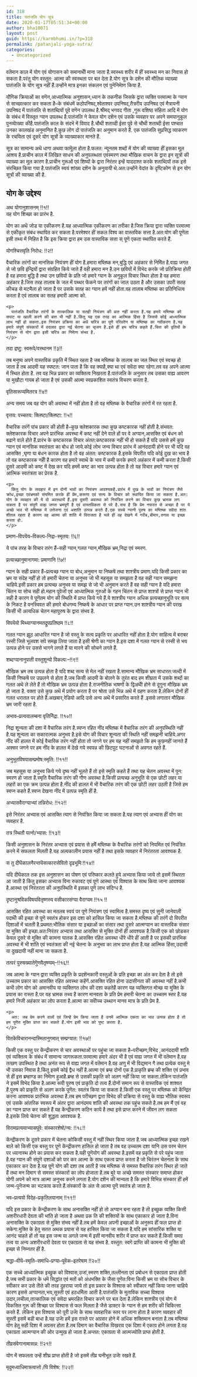 ```yaml
---
id: 318
title: पातंजलि योग सूत्र
date: 2020-01-17T05:51:34+00:00
author: bha10071
layout: post
guid: https://karmbhumi.in/?p=318
permalink: /patanjali-yoga-sutra/
categories:
  - Uncategorized
---
```

वतॆमान काल में योग एवं योगासन को समानाथीॆ माना जाता है.स्वस्थ्य शरीर में हीं स्वस्थ्य मन का निवास हो सकता है.परंतु योग वस्तुत: आत्मा की स्वस्थता पर बल देता है.योग सूत्र के दशॆन की मौलिक व्याख्या पातंजलि के योग सूत्र नहीं हैं.उन्होंने मात्र इनका संकलन एवं पुनॆनिमाॆण किया है.

यौगिक क्रियाओं का वणॆन,आध्यात्मिक अनुशासन,ध्यान के तकनीक जिसके द्वारा व्यक्ति परमात्मा के ग्यान से साच्छात्कार कर सकता है&#8211;के संबंधमें कठोपनिषद,श्वेताश्वर उपनिषद,तैत्ररीय उपनिषद एवं मैत्रायनी उपनिषद में पातंजलि से शताब्दियों पूवॆ वणॆन उपलब्ध है.श्रीमद् भगवद गीता ,गुरू वशिष्ठ संहिता आदि में योग के संबंध में विस्तृत ग्यान उपलब्ध है.पातंजलि ने केवल योग दशॆन एवं उसके व्यवहार पर अपने समयानुकूल पुनव्यॆाख्या कीहै.पातंजलि काल के संदभॆ में विवाद है.चौथी शताव्दी ईसा पूवॆ से चौथी शताब्दी ईसा पश्चात उनका कालखंड अनुमानित है.कुछ लोग दो पातंजलि का अनुमान करते हैं. एक पातंजलि सुप्रसिद्ध व्याकरण के रचयिता एवं दूसरे योग सूत्रों के व्याख्याकार मानते हैं.

सूत्र का सामान्य अथॆ धागा अथवा फामूॆला होता है.फलत: न्यूनतम शब्दों में योग की व्याख्या हीं इसका मूल आशय है.प्राचीन काल में लिखित साधन की अनुपलब्धता एवंस्मरण तथा मौखिक वाचन के द्वारा इन सूत्रों की व्याख्या का मूल कारण है.प्राचीन गुरूओं एवं शिष्यों के द्वारा निरंतर इन्हें याददाश्त करके शताब्दियों तक इसे संरच्छित किया गया है.पातंजलि स्वयं शांख्य दशॆन के अनुयायी थे.अत:उन्होंने वेदांत के दृष्टिकोण से इन योग सूत्रों की व्याख्या की है.

## योग के उद्देश्य

<div class="doha">
  <div class="hindi original">
    <p>
      अथ योगानुशासनम् !!१!!<br /> यह योग शिच्छा का प्रारंभ है.
    </p>
  </div>
  
  <div class="hindi">
    <p>
      योग का अथॆ जोड या एकीकरण है.यह आध्यात्मिक एकीकरण का तरीका है.जिस क्रिया द्वारा व्यक्ति परमात्मा से एकीकृत संबंध स्थापित कर सकता है.परमेश्वर हीं सकल विश्व का वास्तविक सत्ता है.अत:योग की पूणॆता इसी तथ्य में निहित है कि इस क्रिया द्वारा हम उस वास्तविक सत्ता स् पूणॆ एकता स्थापित करते हैं.
    </p>
  </div>
</div>

<div class="doha">
  <div class="hindi original">
    <p>
      योगश्चित्तवृति निरोध: !!२!!
    </p>
  </div>
  
  <div class="hindi">
    <p>
      वैचारिक तरंगों का मानसिक नियंत्रण हीं योग है.हमारा मष्तिष्क मन,बुद्धि एवं अहंकार से निमिॆत है.वाह्य जगत से जो छवि इंन्द्रियों द्वारा संग्रहित किये जाते हैं वही हमारा मन है.उन छवियों में विभेद करके जो प्रतिक्रिया होती है वह हमारा बुद्धि है तथा उन छवियों के प्रति जो हमारे ग्यान के अनुकूल विचार स्थिर होता है वह हमारा अहंकार है.जिस तरह तालाब के जल में पथ्थर फेंकने पर तरंगों का जाल उठता है और उसका उपरी सतह कीचड से मटमैला हो जाता है पर उसके सतह का ग्यान हमें नहीं होता.वह तालाब मष्तिष्क का प्रतिनिधित्व करता है एवं तालाब का सतह हमारी आत्मा को.
    </p>
    
    <p>
      पातंजलि वैचारिक तरंगों के तात्कालिक या सतही नियंत्रण की बात नहीं करता है.यह हमारे मष्तिष्क को सपाट या खाली करने की बात भी नहीं है.किंतु यह एक तरह का आत्मिक हिंसा है जिससे कोई आध्यात्मिक लाभ नहीं हो सकता.इस नियंत्रण प्रक्रिया का अथॆ चरित्र का पूणॆ परिवतॆन या मष्तिष्क का नवीकरण है.यह हमारे संपूणॆ संस्कारों में वदलाव द्वारा नई चेतना का सृजन है.इसे हीं हम चरित्र कहते हैं.चित्त की वृतियों के नियंत्रण से योग द्वारा इसी चरित्र का निमाॆण संभव है.
    </p>
  </div>
</div>

<div class="doha">
  <div class="hindi original">
    <p>
      तदा द्रष्टु: स्वरूपे/वस्थानम !!३!!
    </p>
  </div>
  
  <div class="hindi">
    <p>
      तब मनुष्य अपने वास्तविक प्रकृति में स्थित रहता है जब मष्तिष्क के तालाब का जल स्थिर एवं स्वच्छ हो जाता है तब आदमी यह स्पष्टत: जान पाता है कि वह क्याहै,क्या था एवं सवॆदा क्या रहेगा.तव वह अपने आत्मा में स्थित होता है. तव वह भिन्न प्रकार का व्यक्तित्व निखरता है.पातंजलि के अनुसार तब उसका वाह्य आवरण या मुखौटा गायब हो जाता है एवं उसकी आत्मा स्वप्रकाशित स्वतंत्र विचरण करता है.
    </p>
  </div>
</div>

<div class="doha">
  <div class="hindi original">
    <p>
      वृतिसारूप्यमितरत्र !!४!!
    </p>
  </div>
  
  <div class="hindi">
    <p>
      अन्य समय जब वह योग की अवस्था में नहीं होता है तो वह मष्तिष्क के वैचारिक तरंगों में रत रहता है.
    </p>
  </div>
</div>

<div class="doha">
  <div class="hindi original">
    <p>
      वृत्तय: पच्चतय: क्लिष्टा/क्लिष्टा: !!५!!
    </p>
  </div>
  
  <div class="hindi">
    <p>
      वैचारिक तरंगें पांच प्रकार की होती है&#8211;कुछ क्लेशकारक तथा कुछ कष्टकारक नहीं होती है.संभवत: क्लेशकारक विचार अपने प्रारंभिक अवस्था में कष्ट नहीं देने वाले हों पर वे अग्यान,आसक्ति एवं बंधन को बढाने वाले होते हैं.प्रारंभ के कष्टकारक विचार अंतत:कष्टकारक नहीं भी हो सकते हैं यदि उससे हमें कुछ ग्यान एवं मानसिक स्वतंत्रता का बोध हो जाये.कोई लोभ जन्य विचार प्रारंभ में आनंददायी होने पर भी यदि वह आसक्ति ,घृणा या बंधन कारक होता है तो वह अंतत: कष्टकारक है.इसके विपरीत यदि कोई दुख का भाव है तो वह कष्टकारक नहीॆ है कारण वह हमारे स्वाथॆ के भाव में कमी करके हमारे अहंकार में कमी करता है.किसी दूसरे आदमी को कष्ट में देख कर यदि हममें कष्ट का भाव उत्पन्न होता है तो यह विचार हमारे ग्यान एवं आत्मिक स्वतंत्रता का प्रेरक है.
    </p>
    
    <p>
      किंतु योग के व्यवहार में इन दोनों भावों का नियंत्रण आवश्यकहै.प्रारंभ में दुख के भावों का नियंत्रण जैसे क्रोध,इच्छा एवंभ्रमको संयमित करके हीं प्रेंम,करूणा एवं सत्य के विचार को स्थापित किया जा सकता है.अत: योग के व्यवहार की ये दो अवस्थायें हैं.इस दूसरी अवस्था को नियंत्रित करने का विचार कुछ भ्रामक लग सकता है पर संपूणॆ वाह्य जगत भ्रमपूणॆ है एवं वास्तविकता से परे है.सच है कि प्रेम नफरत से अच्छा है पर ये अच्छे भाव भी मष्तिष्क में उत्तेजना एवं अशांति उत्पन्न करते हैं.एक सच्चे ग्यानी पुरुष का मष्तिष्क सवॆदा शांत शीतल रहता है कारण वह आत्मा की शांति में विराजता है भले हीं वह देखने में गरीब,बीमार,तनाव या इच्छा करता हो.
    </p>
  </div>
</div>

<div class="doha">
  <div class="hindi original">
    <p>
      प्रमाण&#8211;विपयॆय&#8211;विकल्प-निद्रा-स्मृतय: !!६!!
    </p>
  </div>
  
  <div class="hindi">
    <p>
      ये पांच तरह के विचार तरंग हैं&#8211;सही ग्यान,गलत ग्यान,मौखिक भ्रम,निद्रा एवं स्मरण.
    </p>
  </div>
</div>

<div class="doha">
  <div class="hindi original">
    <p>
      प्रत्याच्छानुमानागमा: प्रमाणानि !!७!!
    </p>
  </div>
  
  <div class="hindi">
    <p>
      ग्यान के सही प्रकार हैं&#8211;प्रत्यच्छ ग्यान या बोध,अनुमान या निष्कषॆ तथा शाश्त्रीय प्रमाण.यदि किसी प्रकार का भ्रम या संदेह नहीं हो तो हमारी चेतना या अनुभव जो भी महसूस या समझता है वह सही ग्यान समझना चाहिये.इसी प्रकार हम प्रत्यच्छ अनुभव या समझ से जो भी अनुमान करते हैं वह सही ग्यान है यदि हमारा चिंतन या सोच सही हो.महान पूवॆजों एवं आध्यात्मिक गुरुओं के गहन चिंतन से प्राप्त शाश्त्रों से प्राप्त ग्यान भी सही है कारण वे पूणॆतम योग की स्थिति में प्राप्त किये गये हैं.ये शाश्त्रीय ग्यान अधिक प्रत्यच्छानुभूति पर सत्य के निकट है वनस्विवत की हमारे बोधगम्य निष्कषॆ के आधार पर प्राप्त ग्यान.उन शाश्त्रीय ग्यान की परख किसी भी अत्यधिक चेतन महापुरुष के द्वारा संभव है.
    </p>
  </div>
</div>

<div class="doha">
  <div class="hindi original">
    <p>
      विपयॆयो मिथ्याग्यानमतद्रूपप्रतिष्ठम !!८!!
    </p>
  </div>
  
  <div class="hindi">
    <p>
      गलत ग्यान झूठ आधारित ग्यान है जो वस्तु के सत्य प्रकृति पर आधारित नहीं होता है.योग साहित्य में बराबर रस्सी जिसे भूलवश सपॆ समझ लिया जाता है इसी श्रेणी का ग्यान है.इस दशा में गलत ग्यान से रस्सी से भय उत्पन्न होने पर उससे भागने लगते हैं या मारने की सोचने लगते हैं.
    </p>
  </div>
</div>

<div class="doha">
  <div class="hindi original">
    <p>
      शब्दग्यानानुपाती वस्तुशून्यो विकल्प:&#8211;!!९!!
    </p>
  </div>
  
  <div class="hindi">
    <p>
      मौखिक भ्रम तब उत्पन्न होता है यदि शब्द सत्य से मेल नहीं रखता है.सामान्य मौखिक भ्रम साधारत:जल्दी में किसी निष्कषॆ पर उछलने से होता है.जब किसी आदमी के बोलने के तुरंत बाद हम शीघ्रता में उसके शब्दों का गलत अथॆ ले लेते हैं तो मौखिक भ्रम उत्पन्न होता है.राजनीतिक भाषणों के द्विअथीॆ होने से दूगूना मौखिक भ्रम हो जाता है. वक्ता उसे कुछ अथॆ में प्रयोग करता है पर श्रोता उसे भिन्न अथॆ में ग्रहण करता है.लेकिन दोनों हीं गलत धरातल पर होते हैं.अखबार,रेडियो आदि उसे अन्य अथॆ में प्रसारित करते हैं .इससे लगातार मौखिक भ्रम जारी रहता है.
    </p>
  </div>
</div>

<div class="doha">
  <div class="hindi original">
    <p>
      अभाव&#8211;प्रत्ययालम्बना वृतिनिॆद्रा. !!१०!!
    </p>
  </div>
  
  <div class="hindi">
    <p>
      निद्रा शून्यता की दशा में वैचारिक तरंग है.स्वप्न रहित नींद मष्तिष्क में वैचारिक तरंग की अनुपस्थिति नहीं है.यह शून्यता का सकारात्मक अनुभव है.इसे योग की विचार शून्यता की स्थिति नहीं समझनी चाहिये.अगर नींद की हालत में कोई वैचारिक तरंग नहीं होता तो जगने पर हम यह नहीं समझते कि हम कुछनहीं जानते हैं अक्सर जगने पर हम नींद के हालत में देखे गये स्वपन्न की छिटपुट घटनाओं से अवगत रहते हैं.
    </p>
  </div>
</div>

<div class="doha">
  <div class="hindi original">
    <p>
      अनुभूतविषयासम्प्रमोष:स्मृति: !!११!!
    </p>
  </div>
  
  <div class="hindi">
    <p>
      जब महसूस या अनुभव किये गये दृष्य नहीं भूलते हैं तो इसे स्मृति कहते हैं तथा यह चेतन अवस्था में पुन: स्मरण हो जाता है.स्मृति वैचारिक तरंग की गौण अवस्था है.किसी प्रत्यच्छ अनुभूति से एक छोटी लहर या लहरों का एक क्रम उत्पन्न होता है.नींद की हालत में भी वैचारिक तरंग की एक छोटी लहर उठती है जिसे हम स्वप्न कहते हैं.स्वप्न देखना नींद में उत्पन्न स्मृति हीं है.
    </p>
  </div>
</div>

<div class="doha">
  <div class="hindi original">
    <p>
      अभ्यासवैराग्याभ्यां तन्निरोध: !!१२!!
    </p>
  </div>
  
  <div class="hindi">
    <p>
      इसे निरंतर अभ्यास एवं आसक्ति त्याग से नियंत्रित किया जा सकता है.यह त्याग एवं अभ्यास हीं योग का व्यवहार है.
    </p>
  </div>
</div>

<div class="doha">
  <div class="hindi original">
    <p>
      तत्र स्थितौ यत्नो/भ्यास: !!१३!!
    </p>
  </div>
  
  <div class="hindi">
    <p>
      किसी अनुशासन के निरंतर अभ्यास एवं प्रयास से हमेॆं मष्तिष्क के वैचारिक तरंगों को नियमित एवं नियंत्रित करने में सफलता मिलती है.यह अल्पकालीन प्रयास नहीं है तथा इसके व्यवहार में निरंतरता आवश्यक है.
    </p>
  </div>
</div>

<div class="doha">
  <div class="hindi original">
    <p>
      स तु दीघॆकालनैरन्तयॆसत्कारासेवितो दृढभूमि:!!१४!!
    </p>
  </div>
  
  <div class="hindi">
    <p>
      यदि दीघॆकाल तक इस अनुशासन का पोषण एवं परिष्कार कलते हुये अभ्यास किया जाये तो इसमें स्थिरता आ जाती है किंतु इसका अभ्यास विना रुकावट एवं पूणॆ आस्था एवं विश्वास के साथ किया जाना आवश्यक है.आस्था एवं निरंतरता की अनुपस्थिति में इसका पूणॆ लाभ संदिग्ध है.
    </p>
  </div>
</div>

<div class="doha">
  <div class="hindi original">
    <p>
      दृष्टानुश्रविकविषयवितृष्णस्य वसीकारसंग्या वैराग्यम !!१५ !!
    </p>
  </div>
  
  <div class="hindi">
    <p>
      आसक्ति रहित अवस्था का मतलब स्वयं पर पूणॆ नियंत्रण एवं स्वामित्व है.समस्त दृष्य एवं सुनी जानेवाली पदाथोॆं की इच्छा से पूणॆ स्वतंत्र होकर इस दशा को हासिल किया जा सकता है.मष्तिष्क की तरंगें दो विपरीत दिशाओं में चलती है.प्रथमत:भौतिक संसार या इच्छाओं का संसार तथा दुसरे आत्मग्यान का वास्तविक संसार या मुक्ति की इच्छा.अत:निरंतर अभ्यास तथा आसक्ति से मुक्ति दोनों हीं आवश्यक है.किसी एक को छोडकर केवल दूसरे से मुक्ति की कामना घातक है.आसक्ति रहित अवस्था धीरे धीरे हीं आती है पर इसकी प्रारंभिक अवस्था में भी शांति एवं स्वतंत्रता की नई चेतना के अनुभव का लाभ प्राप्त होता है.यह आत्मिक हिंसा,उदासी या दुखदायी नहीं माना जा सकता है.
    </p>
  </div>
</div>

<div class="doha">
  <div class="hindi original">
    <p>
      तत्परं पुरुषख्यातेगुॆणवैतृष्ण्यम्&#8211;!!१६!!
    </p>
  </div>
  
  <div class="hindi">
    <p>
      जब आत्मा के ग्यान द्वारा व्यक्ति प्रकृति के प्रदशॆनकारी वस्तुओं के प्रति इच्छा का अंत कर देता है तो इसे उच्चतम प्रकार का आसक्ति रहित अवस्था कहेंगें.आसक्ति रहित होना उदासीनता की अवस्था नहीं है.कभी कभी लोग योग को अमानवीय या व्यक्तिगत लोभ की दशा कहतेहैं कारण यह व्यक्तिगत मोच्छ या मुक्ति के प्रयास का रास्ता है.पर यह भ्रामक तथ्य है कारण मानवता के प्रति प्रेम हमारी चेतना का उच्चतम स्तर है.यह हमारे निजी अहंकार का लोप करता है.आत्मा का सवोॆच्च उथ्थान मानव मात्र के प्रति प्रेम है.
    </p>
    
    <p>
      अत: जब प्रेम करने वालों एवं जिन्हें प्रेम किया जाता है उनमें आत्मिक एकता का भाव उत्पन्न होता है तो हम पूणॆत मुक्ति प्राप्त कर सकते हैं.योग इसी भाव को पुष्ट करता है.
    </p>
  </div>
</div>

<div class="doha">
  <div class="hindi original">
    <p>
      वितकॆविचारानन्दास्मितानुगमात् सम्प्रग्यात: !!१७!!
    </p>
  </div>
  
  <div class="hindi">
    <p>
      किसी एक वस्तु पर केंन्द्रीकरण से चार अवस्थाओं पर पहुंचा जा सकता है&#8211;परीच्छण,विभेद ,आनंददायी शांति एवं व्यक्तित्व के संबंध में सामान्य जागरूकता.परमात्मा हमारे अंदर भी है एवं वाह्य जगत में भी वतॆमान है.वह तत्छण उपस्थित है तथा अनंत रूप से वाह्य जगत में वतॆमान है.वह अणु में भी विद्यमान गै तथा प्रत्येक वस्तु मे भी उसका निवास है.किंतु इसमें कोई द्वैध नहीं है.आत्मा एवं ब्रम्ह दोनों एक है.प्राकृति ब्रम्ह की शक्ति एवं प्रभाव से हीं इस ब्रम्हाण्ड का निमाॆण हुआहै.ब्रम्ह से उसकी प्रकृति को अलग नहीं किया जा सकता.लेकिन पातंजलि ने इसमें विभेद किया है.आत्मा रूपी पुरुष एवं प्राकृति दो तत्व हैं.दोनों समान रूप से वास्तविक एवं शाश्वत हैं.पुरुष को प्राकृति से अलग करके पूणॆत: स्वतंत्र किया जा सकता है.किसी एक वस्तु पर मष्तिष्क को केंन्द्रित करना आवश्यक प्रारंभिक अवस्था है.तब हम परीच्छण द्वारा विभेद की प्रक्रिया से वस्तु के वाह्य भौतिक स्वरूप एवं उसके आंतरिक स्वरूप में अंतर द्वारा आनंदमय शांति की अवस्था तक पहुंच सकते है.तब हम मैं एवं वह का ग्यान प्राप्त कर सकते हैं यह केंन्द्रीकरण कठिन कायॆ है तथा इसे प्राप्त करने में जीवन लग सकता है.इसके लिये चेतना की शुद्धता आवश्यक है.
    </p>
  </div>
</div>

<div class="doha">
  <div class="hindi original">
    <p>
      विरामप्रत्ययाभ्यासपूवॆ: संस्कारशेषो/न्य: !!१८!!
    </p>
  </div>
  
  <div class="hindi">
    <p>
      केंन्द्रीकरण के दूसरे प्रकार में चेतना कोकिसी वस्तु में नहीं स्थिर किया जाता है.जब आध्यात्मिक इच्छा रखने बाले को किसी एक बस्तु पर पूणॆ केंन्द्रीकरण हासिल हो जाता है तब वह उच्चतम दशा यानि उस परम चेतन पर ध्यानास्थ होने का प्रयास कर सकता है.यही पूणॆयोग की अवस्था है.इसमें वह प्रकृति से परे पहुंच जाता है.वह ग्यान की संपूणॆ दशाओं को पार कर आत्मा के साथ एकत्व प्राप्त करता है जो चिरंतन चेतनता के साथ एकाकार कर देता है.यह पूणॆ योग की दशा तब आती है जब मष्तिष्क से समस्त वैचारिक तरंग स्थिर हो जाते हैं तथा मन दिमाग से समस्त संस्कारों का लोप होजाता है.तब बुरे या अच्छे समस्त संस्कार समाप्त होकर योगी अपने को मात्र आत्मा अनुभव करने लगता है.योग दशॆन की मान्यता है कि हमारे विभिन्न संस्कार हीं हमें जन्म-पुनॆजन्म का भटकाव करते हैं.संस्कारों के अंत से आत्मा पूणॆ स्वतंत्र हो जाता है.
    </p>
  </div>
</div>

<div class="doha">
  <div class="hindi original">
    <p>
      भव&#8211;प्रत्ययो विदेह&#8211;प्रकृतिलयानाम् !!१९!!
    </p>
  </div>
  
  <div class="hindi">
    <p>
      यदि इस प्रकार के केंन्द्रीकरण के साथ अनासक्ति नहीं हो तो अग्यान बना रहता है तॊ इच्छुक व्यक्ति किसी अशरीरधारी देवता की भांति हो जाता है अथवा प्रक ति की शक्तियों के साथ एकाकार हो जाता है.विना अनासक्ति के एकाग्रता से मुक्ति संभव नहीं है.तब हमें केवल अपनी इच्छाओं के अनुरूप हीं फल प्राप्त हो सकेगा.मुक्ति के हेतु सतत अथक प्रयास से यह हासिल किया जा सकता है.यदि हम सांसारिक शक्ति या आनंद चाहते हों तो यह इस जन्म या अगले जन्म में इसी मानवीय शरीर में प्राप्त कर सकते हैं.किसी समग्र तत्व या अन्य अशरीरधारी देवता पर एकाग्रता से यह संभव है. वस्तुत: स्वगॆ प्राप्ति की कामना भी मुक्ति की इच्छा से निम्नतर हीं है.
    </p>
  </div>
</div>

<div class="doha">
  <div class="hindi original">
    <p>
      श्रद्धा&#8211;वीयॆ&#8211;स्मृति&#8211;समाधि&#8211;प्रग्या&#8211;पूवॆक&#8211;इतरेषाम !!२०!!
    </p>
  </div>
  
  <div class="hindi">
    <p>
      एक सच्चे आध्यात्मिक इच्छुक को विश्वास,उजां,स्मरण शक्ति,तल्लीनता एवं प्रबोधन से एकाग्रता प्राप्त होती है.जब सभी प्रकार के धमॆ सिद्धांत एवं मतों को अंधभक्ति के जैसा पूणॆत:विना किसी भ्रम या सोच विचार के स्वीकार कर उसे तोेते की तरह दुहराया जाये तो इस प्रकार के विश्वास को स्वीकार नहीं किया जाना चाहिये कारण इससे अग्यानता,भय,सुस्ती एवं हठधमिॆता आती है.पातंजलि के मुताविक सच्चा विश्वास उदार,लचीला,तात्कालिक एवं सवॆदा भ्रमरहित विचार करने पर बल देता है.लेकिन शाश्त्रीय एवं योग में विकसित गुरू की शिच्छा पर विश्वास से फल मिलता है जैसे डाक्टर के ग्यान से हम शरीर की चिकित्सा करते हैं. लेकिन इस विश्वास को पूरी उजाॆ के साथ व्यवहारिक स्तर पर लाना होता है कारण व्यवहार की सुस्ती इसमें बडी बाधा है.यह उजाॆ हमें इस रास्ते पर अग्रसर होने में अधिक शक्तिमान बनाता है.तब मष्तिष्क योग हेतु सही दिशा में अग्रसर होता है.तब दिमाग का वैचारिक विखराव एक दिशा में एकाग्र होने लगता है.वह एकाग्रता आत्मग्यान की ओर उन्मुख हो जाता है.अन्तत: एकाग्रता से आत्मज्योति प्राप्त होती है.
    </p>
  </div>
</div>

<div class="doha">
  <div class="hindi original">
    <p>
      तीव्रसंवेगानामासन्न: !!२१!!
    </p>
  </div>
  
  <div class="hindi">
    <p>
      योग में सफलता उन्हें शीघ्र प्राप्त होती है जो इसमें तीव्र घनीभूत उजाॆ रखते हैं.
    </p>
  </div>
</div>

<div class="doha">
  <div class="hindi original">
    <p>
      मृदुमध्याधिमात्रत्वात्तो /पि विशेष: !!२२!!
    </p>
  </div>
  
  <div class="hindi">
    <p>
    </p>
  </div>
</div>